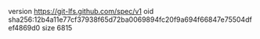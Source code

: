 version https://git-lfs.github.com/spec/v1
oid sha256:12b4a11e77cf37938f65d72ba0069894fc20f9a694f66847e75504dfef4869d0
size 6815
